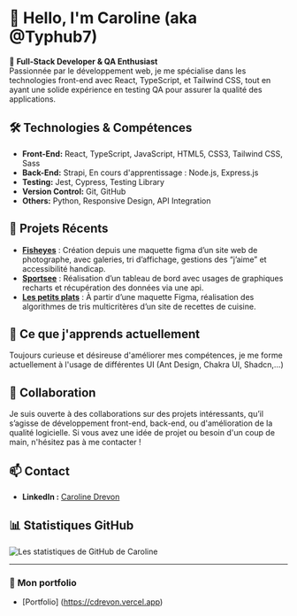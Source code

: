 # 👋 Hello, I'm Caroline (aka @Typhub7)

🎯 **Full-Stack Developer & QA Enthusiast**  
Passionnée par le développement web, je me spécialise dans les technologies front-end avec React, TypeScript, et Tailwind CSS, tout en ayant une solide expérience en testing QA pour assurer la qualité des applications.

## 🛠️ **Technologies & Compétences**
- **Front-End:** React, TypeScript, JavaScript, HTML5, CSS3, Tailwind CSS, Sass
- **Back-End:** Strapi, En cours d'apprentissage : Node.js, Express.js
- **Testing:** Jest, Cypress, Testing Library
- **Version Control:** Git, GitHub
- **Others:** Python, Responsive Design, API Integration

## 🚀 **Projets Récents**
- **[Fisheyes](https://typhub7.github.io/Front-End-Fisheye/)** : Création depuis une maquette figma d’un site web de photographe, avec galeries, tri d’affichage, gestions des “j’aime” et accessibilité handicap.
- **[Sportsee](https://typhub7.github.io/SportSee/)** : Réalisation d’un tableau de bord avec usages de graphiques recharts et récupération des données via une api.
- **[Les petits plats](https://typhub7.github.io/Les-Petits-plats/)** : À partir d’une maquette Figma, réalisation des algorithmes de tris multicritères d’un site de recettes de cuisine.

## 🌱 **Ce que j'apprends actuellement**
Toujours curieuse et désireuse d'améliorer mes compétences, je me forme actuellement à l'usage de différentes UI (Ant Design, Chakra UI, Shadcn,...)

## 💼 **Collaboration**
Je suis ouverte à des collaborations sur des projets intéressants, qu’il s’agisse de développement front-end, back-end, ou d'amélioration de la qualité logicielle. Si vous avez une idée de projet ou besoin d'un coup de main, n'hésitez pas à me contacter !

## 📫 **Contact**
- **LinkedIn :** [Caroline Drevon](https://www.linkedin.com/in/drevon-caroline/)

## 📊 **Statistiques GitHub**
![Les statistiques de GitHub de Caroline](https://github-readme-stats.vercel.app/api?username=Typhub7&show_icons=true&theme=radical)

---

### 🔗 **Mon portfolio**
- [Portfolio] (https://cdrevon.vercel.app)


<!---
Typhub7/Typhub7 is a ✨ special ✨ repository because its `README.md` (this file) appears on your GitHub profile.
You can click the Preview link to take a look at your changes.
--->
